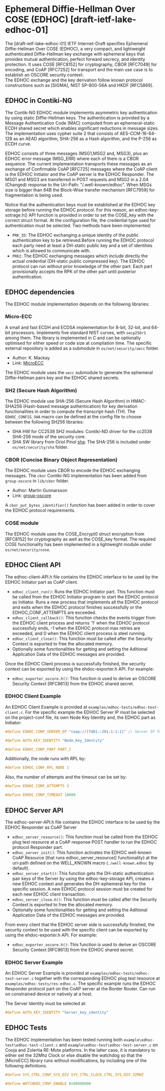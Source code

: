 # Ephemeral Diffie-Hellman Over COSE (EDHOC) [draft-ietf-lake-edhoc-01]

The [draft-ietf-lake-edhoc-01] IETF Internet-Draft specifies Ephemeral Diffie-Hellman Over COSE (EDHOC), a very compact, and lightweight authenticated Diffie-Hellman key exchange with ephemeral keys that provides mutual authentication, perfect forward secrecy, and identity protection. It uses COSE [RFC8152] for
cryptography, CBOR [RFC7049] for encoding, and CoAP [RFC7252] for transport and the main use case is to establish an OSCORE security context.  
The EDHOC exchange and the key derivation follow known protocol constructions such as [SIGMA], NIST SP-800-56A and HKDF [RFC5869].

## EDHOC in Contiki-NG
The Contik-NG EDHOC module implememts asymmetric key authentication by using static Diffie-Hellman keys. The authentication is provided by a Message Authentication Code (MAC) computed from an ephemeral-static ECDH shared secret which enables significant reductions in message sizes. The implementation uses cypher suite 2 that consists of AES-CCM-16-64-128 as an AEAD algorithm, SHA-256 as a Hash algorithm, and the P-256 as ECDH curve. 

EDHOC consists of three messages (MSG1,MSG2 and, MSG3), plus an EDHOC error message (MSG_ERR) where each of them is a CBOR sequence. The current implementation transports these messages as an exchange of Confirmable CoAP [RFC725] messages where the CoAP client is the EDHOC Initiator and the 
CoAP server is the EDHOC Responder. The MSG1 and MSG3 are transferred in POST requests and MSG2 in a 2.04 (Changed) response to the Uri-Path: "/.well-known/edhoc". When MSGs size is bigger than 64B the Block-Wise transfer mechanism [RFC7959] for fragmentation is being used.

Notice that the authentication keys must be established at the EDHOC key storage before running the EDHOC protocol. For this reason, an edhoc-key-sotrage.h() API function is provided in order to set the COSE_key with the correct struct format.
At the configuration file, the credential type used for authentication must be selected. Two methods have been implemented:
- `PRK_ID`: The EDHOC exchanging a unique identity of the public authentication key to be retrieved.Before running the EDHOC protocol each party need at least a DH-static public key and a set of identities which is allowed to communicate with.
- `PRKI`: The EDHOC exchanging messages which include directly the actual credential (DH-static public compressed key). The EDHOC protocol can run without prior knowledge of the other part. Each part provisionally accepts the RPK of the other part until posterior authentication.

## EDHOC dependencies
The EDHOC module implementation depends on the following libraries:

### Micro-ECC
A small and fast ECDH and ECDSA implementation for 8-bit, 32-bit, and 64-bit processors. Implements five standard NIST curves, with `secp256r1` among them. The library is implemented in C and can be optionally optimised for either speed or code size at compilation time. 
The specific external repository is added as a submodule in `os/net/security/uecc` folder.
- Author: K. Mackay
- Link: [MicroECC](https://github.com/kmackay/micro-ecc/tree/601bd11062c551b108adbb43ba99f199b840777c)

The EDHOC module uses the `uecc` submodule to generate the ephemeral Diffie-Hellman pairs key and the EDHOC shared secrets.

### SH2 (Secure Hash Algorithm) 
The EDHOC module use SHA-256 (Secure Hash Algorithm) in HMAC-SHA256 (Hash-based message authentication) for key derivation functionalities in order to compute the transcript-hash (TH). The `EDHOC_CONFIG_SHA` macro can be defined at the config file to choose between the following SH256 libraries: 
- SHA HW for CC2538 SH2 modules: Contiki-ND driver for the cc2538 SHA-256 mode of the security core.
- SHA SW library from Oriol Pinol [sha](https://github.com/oriolpinol/contiki/tree/master/apps/ecc): The SHA-256 is included under `os/net/security/sha` folder.
 

### CBOR (Concise Binary Object Representation)
The EDHOC module uses CBOR to encode the EDHOC exchanging messages. The `cbor` Contiki-NG implementation has been added from `group-oscore` in `lib/cbor` folder. 
- Author: Martin Gunnarsson
- Link: [group-oscore](https://github.com/Gunzter/contiki-ng/tree/group_oscore/os/net/app-layer/coap/oscore-support)  

A `cbor_put_bytes_identifier()` function has been added in order to cover the EDHOC protocol requirements. 

### COSE module
The EDHOC module uses the COSE_Encrypt0 struct encryption from [RFC8152] for cryptography as well as the COSE_key format. The required COSE functionality has been implemented in a lightweight module under `os/net/security/cose`.

## EDHOC Client API
The edhoc-client-API.h file contains the EDHOC interface to be used by the EDHOC Initiator part as CoAP client. 

- `edhoc_client_run()`: Runs the EDHOC Initiator part. This function must be called from the EDHOC Initiator program to start the EDHOC protocol as Initiator. Runs a new process that implements all the EDHOC protocol and exits when the EDHOC protocol finishes successfully or the EDHOC_CONF_ATTEMPTS are exceeded. 
- `edhoc_client_callback()`: This function checks the events trigger from the EDHOC client process and returns '1' when the EDHOC protocol successfuly ends, -1 when the EDHOC protocol max retries are exceeded, and 0 when the EDHOC client process is steel running.
- `edhoc_client_close()`: This function must be called after the Security Context is exported to free the allocated memory. 
- Optionally some functionalities for getting and setting the Aditional Application Data of the EDHOC messages are provided. 

Once the EDHOC Client process is successfully finished,  the security context can be exported by using the ehdoc-exporter.h API. For example:
- `edhoc_exporter_oscore.h()`: This function is used to derive an OSCORE Security Context [RFC8613] from the EDHOC shared secret.

### EDHOC Client Example
An EDHOC Client Example is provided at `examples/edhoc-tests/edhoc-test-client.c`.
For the specific example the EDHOC Server IP must be selected on the project-conf file, its own Node Key Identity and, the EDHOC part as Initiator:

```c
#define EDHOC_CONF_SERVER_EP "coap://[fd01::201:1:1:1]" // Server IP for works in Cooja simulator

#define AUTH_KEY_IDENTITY "Node_Key_Identity"

#define EDHOC_CONF_PART PART_I
```

Additionally, the node runs with RPL by:
```c
#define EDHOC_CONF_RPL_NODE 1
``` 
Also,  the number of attempts and the timeout can be set by:
```c  
#define EDHOC_CONF_ATTEMPTS 3

#define EDHOC_CONF_TIMEOUT 10000
```

## EDHOC Server API
The edhoc-server-API.h file contains the EDHOC interface to be used by the EDHOC Responder as CoAP Server

- `edhoc_server_resource()`: This function must be called from the EDHOC plug test resource at a CoAP response POST handler to run the EDHOC protocol Responder part.
- `edhoc_server_init()`: This function activates the EDHOC well-known CoAP Resource (that runs edhoc_server_resource() functionality) at the uri-path defined on the WELL_KNOWN macro (`./well-known.edhoc` by default).
- `edhoc_server_start()`: This function gets the DH-static authentication pair keys of the Server by using the edhoc-key-storage API, creates a new EDHOC context and generates the DH-ephemeral key for the specific session. A new EDHOC protocol session must be created for each new EDHOC client transaction.
- `edhoc_server_close.h()`: This function must be called after the Security Context is exported to free the allocated memory. 
- Optionally some functionalities for getting and setting the Aditional Application Data of the EDHOC messages are provided.

From every client that the EDHOC server side is successfully finished, the security context to be used with the specific client can be exported by using the ehdoc-exporter.h API. For example:
- `edhoc_exporter_oscore.h()`: This function is used to derive an OSCORE Security Context [RFC8613] from the EDHOC shared secret.

### EDHOC Server Example

An EDHOC Server Example is provided at `examples/edhoc-tests/edhoc-test-server.c` together with the corresponding EDHOC plug test resource at
`examples/edhoc-tests/res-edhoc.c`. The specific example runs the EDHOC Responder protocol part on the CoAP server at the Border Router. Can run on
constrained device or natively at a host. 

The Server Identity must be selected at:

```c
#define AUTH_KEY_IDENTITY "Server_key_identity"
```

## EDHOC Tests
The EDHOC implementation has been tested running both `example\edhoc-test\edhoc-test-client.c` and `example\edhoc-test\edhoc-test-server.c` on Cooja and Zolertia RE-Mote platforms. In the latter case, it is mandatory to either set the 32Mhz Clock or else disable the watchdog so that the [MicroECC] library runs without modifications, by including one of the following definitions. 
```c
#define SYS_CTRL_CONF_SYS_DIV SYS_CTRL_CLOCK_CTRL_SYS_DIV_32MHZ  

#define WATCHDOG_CONF_ENABLE 0x00000000
```
 